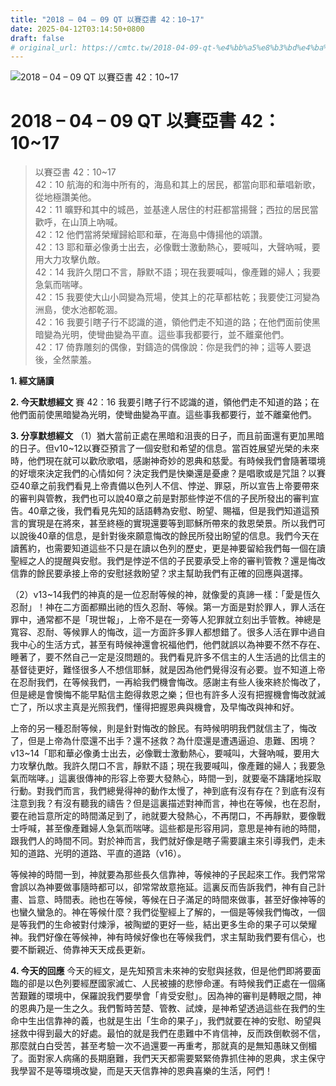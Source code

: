 ```yaml
---
title: "2018 – 04 – 09 QT 以賽亞書 42：10~17"
date: 2025-04-12T03:14:50+0800
draft: false
# original_url: https://cmtc.tw/2018-04-09-qt-%e4%bb%a5%e8%b3%bd%e4%ba%9e%e6%9b%b8-42%ef%bc%9a1017
---
```


![2018 – 04 – 09 QT 以賽亞書 42：10\~17](/images/qt.jpg   "2018 – 04 – 09 QT 以賽亞書 42：10\~17")

# 2018 – 04 – 09 QT 以賽亞書 42：10\~17

> 以賽亞書 42：10\~17  
> 42：10 航海的和海中所有的，海島和其上的居民，都當向耶和華唱新歌，從地極讚美他。  
> 42：11 曠野和其中的城邑，並基達人居住的村莊都當揚聲；西拉的居民當歡呼，在山頂上吶喊。  
> 42：12 他們當將榮耀歸給耶和華，在海島中傳揚他的頌讚。  
> 42：13 耶和華必像勇士出去，必像戰士激動熱心，要喊叫，大聲吶喊，要用大力攻擊仇敵。  
> 42：14 我許久閉口不言，靜默不語；現在我要喊叫，像產難的婦人；我要急氣而喘哮。  
> 42：15 我要使大山小岡變為荒場，使其上的花草都枯乾；我要使江河變為洲島，使水池都乾涸。  
> 42：16 我要引瞎子行不認識的道，領他們走不知道的路；在他們面前使黑暗變為光明，使彎曲變為平直。這些事我都要行，並不離棄他們。  
> 42：17 倚靠雕刻的偶像，對鑄造的偶像說：你是我們的神；這等人要退後，全然蒙羞。

**1. 經文誦讀**

**2.  今天默想經文**
賽 42：16 我要引瞎子行不認識的道，領他們走不知道的路；在他們面前使黑暗變為光明，使彎曲變為平直。這些事我都要行，並不離棄他們。

**3. 分享默想經文**
（1）猶大當前正處在黑暗和沮喪的日子，而且前面還有更加黑暗的日子。但v10\~12以賽亞預言了一個安慰和希望的信息。當百姓展望光榮的未來時，他們現在就可以歡欣歌唱，感謝神奇妙的恩典和慈愛。有時候我們會隨著環境的好壞來決定我們的心情如何？決定我們是快樂還是憂慮？是唱歌或是咒詛？以賽亞40章之前我們看見上帝責備以色列人不信、悖逆、罪惡，所以宣告上帝要帶來的審判與管教，我們也可以說40章之前是對那些悖逆不信的子民所發出的審判宣告。40章之後，我們看見先知的話語轉為安慰、盼望、賜福，但是我們知道這預言的實現是在將來，甚至終極的實現還要等到耶穌所帶來的救恩榮景。所以我們可以說後40章的信息，是針對後來願意悔改的餘民所發出盼望的信息。我們今天在讀舊約，也需要知道這些不只是在讀以色列的歷史，更是神要留給我們每一個在讀聖經之人的提醒與安慰。我們是悖逆不信的子民要承受上帝的審判管教？還是悔改信靠的餘民要承接上帝的安慰拯救盼望？求主幫助我們有正確的回應與選擇。

（2）v13\~14我們的神真的是一位忍耐等候的神，就像愛的真諦一樣：「愛是恆久忍耐」！神在二方面都顯出祂的恆久忍耐、等候。第一方面是對於罪人，罪人活在罪中，通常都不是「現世報」，上帝不是在一旁等人犯罪就立刻出手管教。神總是寬容、忍耐、等候罪人的悔改，這一方面許多罪人都想錯了。很多人活在罪中過自我中心的生活方式，甚至有時候神還會祝福他們，他們就誤以為神要不然不存在、睡著了，要不然自己一定是沒問題的。我們看見許多不信主的人生活過的比信主的基督徒更好，難怪很多人不想信耶穌，就是因為他們覺得沒有必要。豈不知道上帝在忍耐我們，在等候我們，一再給我們機會悔改。感謝主有些人後來終於悔改了，但是總是會懊悔不能早點信主飽得救恩之樂；但也有許多人沒有把握機會悔改就滅亡了，所以求主真是光照我們，懂得把握恩典與機會，及早悔改與神和好。

上帝的另一種忍耐等候，則是針對悔改的餘民。有時候明明我們就信主了，悔改了，但是上帝為什麼還不出手？還不拯救？為什麼還是遭遇逼迫、患難、困境？v13\~14「耶和華必像勇士出去，必像戰士激動熱心，要喊叫，大聲吶喊，要用大力攻擊仇敵。我許久閉口不言，靜默不語；現在我要喊叫，像產難的婦人；我要急氣而喘哮。」這裏很傳神的形容上帝要大發熱心，時間一到，就要毫不躊躇地採取行動。對我們而言，我們總覺得神的動作太慢了，神到底有沒有存在？到底有沒有注意到我？有沒有聽我的禱告？但是這裏描述對神而言，神也在等候，也在忍耐，要在祂旨意所定的時間滿足到了，祂就要大發熱心，不再閉口，不再靜默，要像戰士呼喊，甚至像產難婦人急氣而喘哮。這些都是形容用詞，意思是神有祂的時間，跟我們人的時間不同。對於神而言，我們就好像是瞎子需要讓主來引導我們，走未知的道路、光明的道路、平直的道路（v16）。

等候神的時間一到，神就要為那些長久信靠神，等候神的子民起來工作。我們常常會誤以為神要做事隨時都可以，卻常常故意拖延。這裏反而告訴我們，神有自己計畫、旨意、時間表。祂也在等候，等候在日子滿足的時間來做事，甚至好像神等的也蠻久蠻急的。神在等候什麼？我們從聖經上了解的，一個是等候我們悔改，一個是等我們的生命被對付煉淨，被陶塑的更好一些，結出更多生命的果子可以榮耀神。我們好像在等候神，神有時候好像也在等候我們，求主幫助我們要有信心，也要不斷親近、倚靠神天天成長更新。

**4. 今天的回應**
今天的經文，是先知預言未來神的安慰與拯救，但是他們即將要面臨的卻是以色列要經歷國家滅亡、人民被擄的悲慘命運。有時候我們正處在一個痛苦艱難的環境中，保羅說我們要學會「肯受安慰」。因為神的審判是轉眼之間，神的恩典乃是一生之久。我們暫時苦楚、管教、試煉，是神希望透過這些在我們的生命中生出信靠神的義，也就是生出「生命的果子」，我們就要在神的安慰、盼望與拯救中得到最大的好處。最怕的就是我們在患難中不肯信神，反而跌倒軟弱不信，那麼就白白受苦，甚至考驗一次不過還要一再重考，那就真的是無知愚昧又倒楣了。面對家人病痛的長期磨難，我們天天都需要緊緊倚靠抓住神的恩典，求主保守我學習不是等環境改變，而是天天信靠神的恩典喜樂的生活，阿們！
